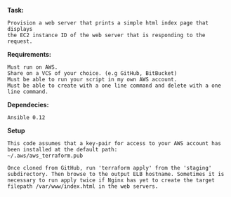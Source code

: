 **Task:**

    Provision a web server that prints a simple html index page that displays 
    the EC2 instance ID of the web server that is responding to the request.


**Requirements:**

    Must run on AWS.
    Share on a VCS of your choice. (e.g GitHub, BitBucket)
    Must be able to run your script in my own AWS account.
    Must be able to create with a one line command and delete with a one line command.
    
    
**Dependecies:**

    Ansible 0.12
    
**Setup**
    
    This code assumes that a key-pair for access to your AWS account has been installed at the default path:
    ~/.aws/aws_terraform.pub
    
    Once cloned from GitHub, run 'terraform apply' from the 'staging' subdirectory. Then browse to the output ELB hostname. Sometimes it is necessary to run apply twice if Nginx has yet to create the target filepath /var/www/index.html in the web servers.